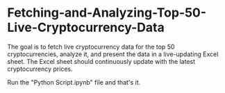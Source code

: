 # Fetching-and-Analyzing-Top-50-Live-Cryptocurrency-Data
 The goal is to fetch live cryptocurrency data for the top 50 cryptocurrencies, analyze it, and present the data in a live-updating Excel sheet. The Excel sheet should continuously update with the latest cryptocurrency prices.


Run the "Python Script.ipynb" file and that's it.
